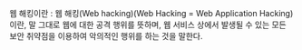 웹 해킹이란 : 웹 해킹(Web hacking)(Web Hacking = Web Application Hacking)이란, 말 그대로 웹에 대한 공격 행위를 뜻하며, 
	    웹 서비스 상에서 발생될 수 있는 모든 보안 취약점을 이용하여 악의적인 행위를 하는 것을 말한다.




